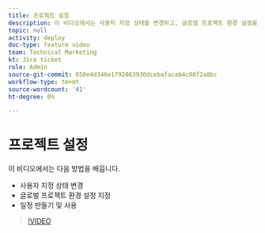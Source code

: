 ```yaml
---
title: 프로젝트 설정
description: 이 비디오에서는 사용자 지정 상태를 변경하고, 글로벌 프로젝트 환경 설정을 지정하고, 일정을 만드는 방법을 알아봅니다.
topic: null
activity: deploy
doc-type: feature video
team: Technical Marketing
kt: Jira ticket
role: Admin
source-git-commit: 650e4d346e1792863930dcebafacab4c88f2a8bc
workflow-type: tm+mt
source-wordcount: '41'
ht-degree: 0%

---
```


# 프로젝트 설정

이 비디오에서는 다음 방법을 배웁니다.

* 사용자 지정 상태 변경
* 글로벌 프로젝트 환경 설정 지정
* 일정 만들기 및 사용

>[!VIDEO](https://video.tv.adobe.com/v/335065/?quality=12&learn=on)
